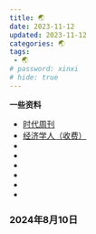 ```yaml
---
title: 🌏
date: 2023-11-12
updated: 2023-11-12
categories: 🌏
tags:
 - 🌏
# password: xinxi
# hide: true
---
```

**一些资料**
- [时代周刊](https://timesmagazin.com/)
- [经济学人（收费）](https://www.economist.com/)
- []()
- []()
- []()
- []()
- []()
- []()
### 2024年8月10日
